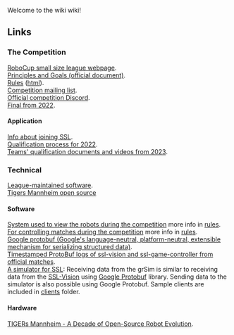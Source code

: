 Welcome to the wiki wiki!

## Links

### The Competition 
[RoboCup small size league webpage](https://ssl.robocup.org/).  
[Principles and Goals (official document)](https://robocup-ssl.github.io/ssl-goals/sslgoals.pdf).  
[Rules](https://ssl.robocup.org/rules/) ([html](https://robocup-ssl.github.io/ssl-rules/sslrules.html)).  
[Competition mailing list](https://lists.robocup.org/mm/lists/robocup-small.lists.robocup.org/).  
[Official competition Discord](https://discord.gg/t724m8c).  
[Final from 2022](https://www.youtube.com/watch?v=ZJktf_RM2kQ).  

#### Application 
[Info about joining SSL](https://ssl.robocup.org/joining-the-small-size-league/).  
[Qualification process for 2022](https://ssl.robocup.org/robocup-2022-qualification/).  
[Teams' qualification documents and videos from 2023](https://ssl.robocup.org/robocup-2023-teams/).  

### Technical
[League-maintained software](https://ssl.robocup.org/league-software/).  
[Tigers Mannheim open source](https://www.tigers-mannheim.de/index.php?id=65)

#### Software 
[System used to view the robots during the competition](https://github.com/RoboCup-SSL/ssl-vision/tree/master) more info in [rules](https://robocup-ssl.github.io/ssl-rules/sslrules.html#_vision).  
[For controlling matches during the competition](https://github.com/RoboCup-SSL/ssl-game-controller) more info in [rules](https://robocup-ssl.github.io/ssl-rules/sslrules.html#_game_controller).  
[Google protobuf (Google's language-neutral, platform-neutral, extensible mechanism for serializing structured data)](https://github.com/protocolbuffers/protobuf).  
[Timestamped ProtoBuf logs of ssl-vision and ssl-game-controller from official matches](https://ssl.robocup.org/game-logs/).  
[A simulator for SSL](https://github.com/RoboCup-SSL/grSim): Receiving data from the grSim is similar to receiving data from the [SSL-Vision](https://github.com/RoboCup-SSL/ssl-vision) using [Google Protobuf](https://github.com/google/protobuf) library. Sending data to the simulator is also possible using Google Protobuf. Sample clients are included in [clients](https://github.com/RoboCup-SSL/grSim/blob/master/clients) folder.  

#### Hardware 
[TIGERs Mannheim - A Decade of Open-Source Robot Evolution](https://download.tigers-mannheim.de/papers/2021-RoboCup-Champion.pdf). 
